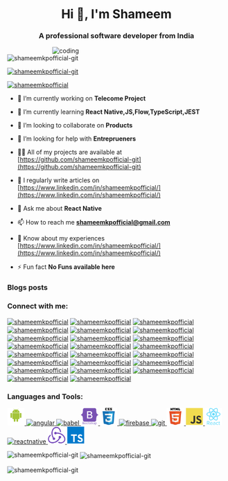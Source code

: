 <!-- ![logo](https://github.com/shameemkpofficial-git/shameemkpofficial/blob/main/Skin%20Care%20Instagram%20Rating%20Post%20Content.png) -->
<h1 align="center">Hi 👋, I'm Shameem</h1>
<h3 align="center">A professional software developer from India</h3>
<img align = "right" alt="coding" width="400" src="https://miro.medium.com/max/1360/0*7Q3yvSIv_t0ioJ-Z.gif"></>

<p align="left"> <img src="https://komarev.com/ghpvc/?username=shameemkpofficial-git&label=Profile%20views&color=0e75b6&style=flat" alt="shameemkpofficial-git" /> </p>

<p align="left"> <a href="https://github.com/ryo-ma/github-profile-trophy"><img src="https://github-profile-trophy.vercel.app/?username=shameemkpofficial-git" alt="shameemkpofficial-git" /></a> </p>

<p align="left"> <a href="https://twitter.com/shameemkpofficial" target="blank"><img src="https://img.shields.io/twitter/follow/shameemkpofficial?logo=twitter&style=for-the-badge" alt="shameemkpofficial" /></a> </p>

- 🔭 I’m currently working on **Telecome Project**

- 🌱 I’m currently learning **React Native,JS,Flow,TypeScript,JEST**

- 👯 I’m looking to collaborate on **Products**

- 🤝 I’m looking for help with **Entreprueners**

- 👨‍💻 All of my projects are available at [https://github.com/shameemkpofficial-git](https://github.com/shameemkpofficial-git)

- 📝 I regularly write articles on [https://www.linkedin.com/in/shameemkpofficial/](https://www.linkedin.com/in/shameemkpofficial/)

- 💬 Ask me about **React Native**

- 📫 How to reach me **shameemkpofficial@gmail.com**

- 📄 Know about my experiences [https://www.linkedin.com/in/shameemkpofficial/](https://www.linkedin.com/in/shameemkpofficial/)

- ⚡ Fun fact **No Funs available here**

### Blogs posts
<!-- BLOG-POST-LIST:START -->
<!-- BLOG-POST-LIST:END -->

<h3 align="left">Connect with me:</h3>
<p align="left">
<a href="https://codepen.io/shameemkpofficial" target="blank"><img align="center" src="https://raw.githubusercontent.com/rahuldkjain/github-profile-readme-generator/master/src/images/icons/Social/codepen.svg" alt="shameemkpofficial" height="30" width="40" /></a>
<a href="https://dev.to/shameemkpofficial" target="blank"><img align="center" src="https://raw.githubusercontent.com/rahuldkjain/github-profile-readme-generator/master/src/images/icons/Social/devto.svg" alt="shameemkpofficial" height="30" width="40" /></a>
<a href="https://twitter.com/shameemkpofficial" target="blank"><img align="center" src="https://raw.githubusercontent.com/rahuldkjain/github-profile-readme-generator/master/src/images/icons/Social/twitter.svg" alt="shameemkpofficial" height="30" width="40" /></a>
<a href="https://linkedin.com/in/shameemkpofficial" target="blank"><img align="center" src="https://raw.githubusercontent.com/rahuldkjain/github-profile-readme-generator/master/src/images/icons/Social/linked-in-alt.svg" alt="shameemkpofficial" height="30" width="40" /></a>
<a href="https://stackoverflow.com/users/shameemkpofficial" target="blank"><img align="center" src="https://raw.githubusercontent.com/rahuldkjain/github-profile-readme-generator/master/src/images/icons/Social/stack-overflow.svg" alt="shameemkpofficial" height="30" width="40" /></a>
<a href="https://codesandbox.com/shameemkpofficial" target="blank"><img align="center" src="https://raw.githubusercontent.com/rahuldkjain/github-profile-readme-generator/master/src/images/icons/Social/codesandbox.svg" alt="shameemkpofficial" height="30" width="40" /></a>
<a href="https://kaggle.com/shameemkpofficial" target="blank"><img align="center" src="https://raw.githubusercontent.com/rahuldkjain/github-profile-readme-generator/master/src/images/icons/Social/kaggle.svg" alt="shameemkpofficial" height="30" width="40" /></a>
<a href="https://fb.com/shameemkpofficial" target="blank"><img align="center" src="https://raw.githubusercontent.com/rahuldkjain/github-profile-readme-generator/master/src/images/icons/Social/facebook.svg" alt="shameemkpofficial" height="30" width="40" /></a>
<a href="https://instagram.com/shameemkpofficial" target="blank"><img align="center" src="https://raw.githubusercontent.com/rahuldkjain/github-profile-readme-generator/master/src/images/icons/Social/instagram.svg" alt="shameemkpofficial" height="30" width="40" /></a>
<a href="https://dribbble.com/shameemkpofficial" target="blank"><img align="center" src="https://raw.githubusercontent.com/rahuldkjain/github-profile-readme-generator/master/src/images/icons/Social/dribbble.svg" alt="shameemkpofficial" height="30" width="40" /></a>
<a href="https://www.behance.net/shameemkpofficial" target="blank"><img align="center" src="https://raw.githubusercontent.com/rahuldkjain/github-profile-readme-generator/master/src/images/icons/Social/behance.svg" alt="shameemkpofficial" height="30" width="40" /></a>
<a href="https://hashnode.com/shameemkpofficial" target="blank"><img align="center" src="https://raw.githubusercontent.com/rahuldkjain/github-profile-readme-generator/master/src/images/icons/Social/hashnode.svg" alt="shameemkpofficial" height="30" width="40" /></a>
<a href="https://medium.com/shameemkpofficial" target="blank"><img align="center" src="https://raw.githubusercontent.com/rahuldkjain/github-profile-readme-generator/master/src/images/icons/Social/medium.svg" alt="shameemkpofficial" height="30" width="40" /></a>
<a href="https://www.youtube.com/c/shameemkpofficial" target="blank"><img align="center" src="https://raw.githubusercontent.com/rahuldkjain/github-profile-readme-generator/master/src/images/icons/Social/youtube.svg" alt="shameemkpofficial" height="30" width="40" /></a>
<a href="https://www.codechef.com/users/shameemkpofficial" target="blank"><img align="center" src="https://cdn.jsdelivr.net/npm/simple-icons@3.1.0/icons/codechef.svg" alt="shameemkpofficial" height="30" width="40" /></a>
<a href="https://www.hackerrank.com/shameemkpofficial" target="blank"><img align="center" src="https://raw.githubusercontent.com/rahuldkjain/github-profile-readme-generator/master/src/images/icons/Social/hackerrank.svg" alt="shameemkpofficial" height="30" width="40" /></a>
<a href="https://codeforces.com/profile/shameemkpofficial" target="blank"><img align="center" src="https://raw.githubusercontent.com/rahuldkjain/github-profile-readme-generator/master/src/images/icons/Social/codeforces.svg" alt="shameemkpofficial" height="30" width="40" /></a>
<a href="https://www.leetcode.com/shameemkpofficial" target="blank"><img align="center" src="https://raw.githubusercontent.com/rahuldkjain/github-profile-readme-generator/master/src/images/icons/Social/leet-code.svg" alt="shameemkpofficial" height="30" width="40" /></a>
<a href="https://www.hackerearth.com/shameemkpofficial" target="blank"><img align="center" src="https://raw.githubusercontent.com/rahuldkjain/github-profile-readme-generator/master/src/images/icons/Social/hackerearth.svg" alt="shameemkpofficial" height="30" width="40" /></a>
<a href="https://auth.geeksforgeeks.org/user/shameemkpofficial" target="blank"><img align="center" src="https://raw.githubusercontent.com/rahuldkjain/github-profile-readme-generator/master/src/images/icons/Social/geeks-for-geeks.svg" alt="shameemkpofficial" height="30" width="40" /></a>
<a href="https://www.topcoder.com/members/shameemkpofficial" target="blank"><img align="center" src="https://raw.githubusercontent.com/rahuldkjain/github-profile-readme-generator/master/src/images/icons/Social/topcoder.svg" alt="shameemkpofficial" height="30" width="40" /></a>
<a href="https://discord.gg/shameemkpofficial" target="blank"><img align="center" src="https://raw.githubusercontent.com/rahuldkjain/github-profile-readme-generator/master/src/images/icons/Social/discord.svg" alt="shameemkpofficial" height="30" width="40" /></a>
<a href="/shameemkpofficial" target="blank"><img align="center" src="https://raw.githubusercontent.com/rahuldkjain/github-profile-readme-generator/master/src/images/icons/Social/rss.svg" alt="shameemkpofficial" height="30" width="40" /></a>
</p>

<h3 align="left">Languages and Tools:</h3>
<p align="left"> <a href="https://developer.android.com" target="_blank" rel="noreferrer"> <img src="https://raw.githubusercontent.com/devicons/devicon/master/icons/android/android-original-wordmark.svg" alt="android" width="40" height="40"/> </a> <a href="https://angular.io" target="_blank" rel="noreferrer"> <img src="https://angular.io/assets/images/logos/angular/angular.svg" alt="angular" width="40" height="40"/> </a> <a href="https://babeljs.io/" target="_blank" rel="noreferrer"> <img src="https://www.vectorlogo.zone/logos/babeljs/babeljs-icon.svg" alt="babel" width="40" height="40"/> </a> <a href="https://getbootstrap.com" target="_blank" rel="noreferrer"> <img src="https://raw.githubusercontent.com/devicons/devicon/master/icons/bootstrap/bootstrap-plain-wordmark.svg" alt="bootstrap" width="40" height="40"/> </a> <a href="https://www.w3schools.com/css/" target="_blank" rel="noreferrer"> <img src="https://raw.githubusercontent.com/devicons/devicon/master/icons/css3/css3-original-wordmark.svg" alt="css3" width="40" height="40"/> </a> <a href="https://firebase.google.com/" target="_blank" rel="noreferrer"> <img src="https://www.vectorlogo.zone/logos/firebase/firebase-icon.svg" alt="firebase" width="40" height="40"/> </a> <a href="https://git-scm.com/" target="_blank" rel="noreferrer"> <img src="https://www.vectorlogo.zone/logos/git-scm/git-scm-icon.svg" alt="git" width="40" height="40"/> </a> <a href="https://www.w3.org/html/" target="_blank" rel="noreferrer"> <img src="https://raw.githubusercontent.com/devicons/devicon/master/icons/html5/html5-original-wordmark.svg" alt="html5" width="40" height="40"/> </a> <a href="https://developer.mozilla.org/en-US/docs/Web/JavaScript" target="_blank" rel="noreferrer"> <img src="https://raw.githubusercontent.com/devicons/devicon/master/icons/javascript/javascript-original.svg" alt="javascript" width="40" height="40"/> </a> <a href="https://reactjs.org/" target="_blank" rel="noreferrer"> <img src="https://raw.githubusercontent.com/devicons/devicon/master/icons/react/react-original-wordmark.svg" alt="react" width="40" height="40"/> </a> <a href="https://reactnative.dev/" target="_blank" rel="noreferrer"> <img src="https://reactnative.dev/img/header_logo.svg" alt="reactnative" width="40" height="40"/> </a> <a href="https://redux.js.org" target="_blank" rel="noreferrer"> <img src="https://raw.githubusercontent.com/devicons/devicon/master/icons/redux/redux-original.svg" alt="redux" width="40" height="40"/> </a> <a href="https://www.typescriptlang.org/" target="_blank" rel="noreferrer"> <img src="https://raw.githubusercontent.com/devicons/devicon/master/icons/typescript/typescript-original.svg" alt="typescript" width="40" height="40"/> </a> </p>

<p><img align="left" src="https://github-readme-stats.vercel.app/api/top-langs?username=shameemkpofficial-git&show_icons=true&locale=en&layout=compact" alt="shameemkpofficial-git" /></p>

<p>&nbsp;<img align="center" src="https://github-readme-stats.vercel.app/api?username=shameemkpofficial-git&show_icons=true&locale=en" alt="shameemkpofficial-git" /></p>

<p><img align="center" src="https://github-readme-streak-stats.herokuapp.com/?user=shameemkpofficial-git&" alt="shameemkpofficial-git" /></p>
